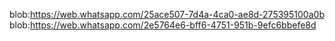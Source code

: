 blob:https://web.whatsapp.com/25ace507-7d4a-4ca0-ae8d-275395100a0b
blob:https://web.whatsapp.com/2e5764e6-bff6-4751-951b-9efc6bbefe8d
